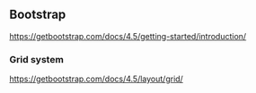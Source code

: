 ## Bootstrap
https://getbootstrap.com/docs/4.5/getting-started/introduction/

### Grid system
https://getbootstrap.com/docs/4.5/layout/grid/